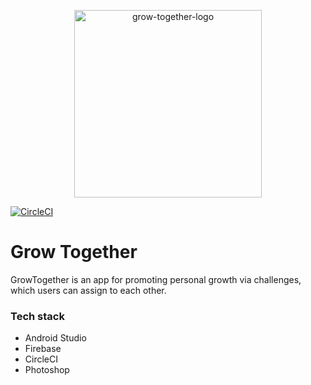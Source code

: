 <p align="center">
<img src=https://user-images.githubusercontent.com/36704759/168487916-5ea8dc25-350c-4b5b-ac21-cd2970684d39.png alt="grow-together-logo" width="300" />

[![CircleCI](https://circleci.com/gh/Blarc/grow-together/tree/main.svg?style=svg)](https://circleci.com/gh/Blarc/dragonhack-2022/tree/main)

# Grow Together
GrowTogether is an app for promoting personal growth via challenges, which users can assign to each other.

### Tech stack
- Android Studio
- Firebase
- CircleCI
- Photoshop


